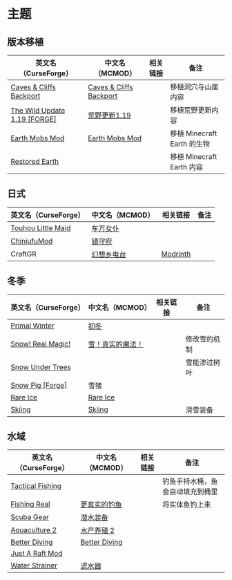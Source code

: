 # 主题

## 版本移植

| 英文名（CurseForge）                                                                              | 中文名（MCMOD）                                                 | 相关链接 | 备注                        |
| ------------------------------------------------------------------------------------------------- | --------------------------------------------------------------- | -------- | --------------------------- |
| [Caves & Cliffs Backport](https://www.curseforge.com/minecraft/mc-mods/caves-and-cliffs-backport) | [Caves & Cliffs Backport](https://www.mcmod.cn/class/4494.html) |          | 移植洞穴与山崖内容          |
| [The Wild Update 1.19 [FORGE]](https://www.curseforge.com/minecraft/mc-mods/the-wild-update)      | [荒野更新1.19](https://www.mcmod.cn/class/5351.html)            |          | 移植荒野更新内容            |
| [Earth Mobs Mod](https://www.curseforge.com/minecraft/mc-mods/minecraft-earth-mod)                | [Earth Mobs Mod](https://www.mcmod.cn/class/3891.html)          |          | 移植 Minecraft Earth 的生物 |
| [Restored Earth](https://www.curseforge.com/minecraft/mc-mods/restored-earth)                     |                                                                 |          | 移植 Minecraft Earth 内容   |

## 日式

| 英文名（CurseForge）                                                                  | 中文名（MCMOD）                                    | 相关链接                                     | 备注 |
| ------------------------------------------------------------------------------------- | -------------------------------------------------- | -------------------------------------------- | ---- |
| [Touhou Little Maid](https://www.curseforge.com/minecraft/mc-mods/touhou-little-maid) | [车万女仆](https://www.mcmod.cn/class/1796.html)   |                                              |      |
| [ChinjufuMod](https://www.curseforge.com/minecraft/mc-mods/chinjufumod)               | [镇守府](https://www.mcmod.cn/class/1026.html)     |                                              |      |
| CraftGR                                                                               | [幻想乡电台](https://www.mcmod.cn/class/5455.html) | [Modrinth](https://modrinth.com/mod/craftgr) |      |

## 冬季

| 英文名（CurseForge）                                                              | 中文名（MCMOD）                                          | 相关链接 | 备注         |
| --------------------------------------------------------------------------------- | -------------------------------------------------------- | -------- | ------------ |
| [Primal Winter](https://www.curseforge.com/minecraft/mc-mods/primal-winter)       | [初冬](https://www.mcmod.cn/class/2779.html)             |          |              |
| [Snow! Real Magic!](https://www.curseforge.com/minecraft/mc-mods/snow-real-magic) | [雪！真实的魔法！](https://www.mcmod.cn/class/2106.html) |          | 修改雪的机制 |
| [Snow Under Trees](https://www.curseforge.com/minecraft/mc-mods/snow-under-trees) |                                                          |          | 雪能渗过树叶 |
| [Snow Pig [Forge]](https://www.curseforge.com/minecraft/mc-mods/snow-pig)         | 雪猪                                                     |          |              |
| [Rare Ice](https://www.curseforge.com/minecraft/mc-mods/rare-ice)                 | [Rare Ice](https://www.mcmod.cn/class/3218.html)         |          |              |
| [Skiing](https://www.curseforge.com/minecraft/mc-mods/skiing)                     | [Skiing](https://www.mcmod.cn/class/4910.html)           |          | 滑雪装备     |

## 水域

| 英文名（CurseForge）                                                              | 中文名（MCMOD）                                       | 相关链接 | 备注                             |
| --------------------------------------------------------------------------------- | ----------------------------------------------------- | -------- | -------------------------------- |
| [Tactical Fishing](https://www.curseforge.com/minecraft/mc-mods/tactical-fishing) |                                                       |          | 钓鱼手持水桶，鱼会自动填充到桶里 |
| [Fishing Real](https://www.curseforge.com/minecraft/mc-mods/fishing-real)         | [更真实的钓鱼](https://www.mcmod.cn/class/2883.html)  |          | 将实体鱼钓上来                   |
| [Scuba Gear](https://www.curseforge.com/minecraft/mc-mods/scuba-gear)             | [潜水装备](https://www.mcmod.cn/class/3404.html)      |          |                                  |
| [Aquaculture 2](https://www.curseforge.com/minecraft/mc-mods/aquaculture)         | [水产养殖 2](https://www.mcmod.cn/class/281.html)     |          |                                  |
| [Better Diving](https://www.curseforge.com/minecraft/mc-mods/better-diving)       | [Better Diving](https://www.mcmod.cn/class/4743.html) |          |                                  |
| [Just A Raft Mod](https://www.curseforge.com/minecraft/mc-mods/just-a-raft-mod)   |                                                       |          |                                  |
| [Water Strainer](https://www.curseforge.com/minecraft/mc-mods/water-strainer)     | [滤水器](https://www.mcmod.cn/class/1512.html)        |          |                                  |
